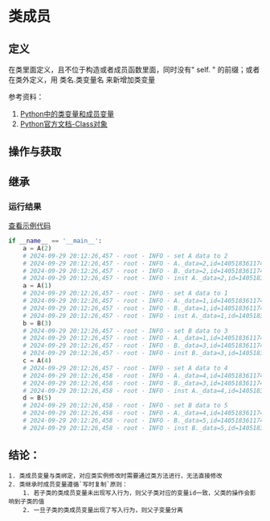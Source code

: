 # 类成员

## 定义
在类里面定义，且不位于构造或者成员函数里面，同时没有" self. " 的前缀；或者在类外定义，用 类名.类变量名 来新增加类变量

参考资料：  
1. [Python中的类变量和成员变量](https://www.cnblogs.com/jack-nie-23/p/16381024.html)
2. [Python官方文档-Class对象](https://docs.python.org/zh-cn/3/tutorial/classes.html#class-objects)

## 操作与获取

## 继承

### 运行结果

[查看示例代码](./class_members.py)
```python 
if __name__ == '__main__':
    a = A(2)
    # 2024-09-29 20:12:26,457 - root - INFO - set A data to 2
    # 2024-09-29 20:12:26,457 - root - INFO - A._data=2,id=140518361174720
    # 2024-09-29 20:12:26,457 - root - INFO - B._data=2,id=140518361174720
    # 2024-09-29 20:12:26,457 - root - INFO - inst A._data=2,id=140518361174720
    a = A(1)
    # 2024-09-29 20:12:26,457 - root - INFO - set A data to 1
    # 2024-09-29 20:12:26,457 - root - INFO - A._data=1,id=140518361174744
    # 2024-09-29 20:12:26,457 - root - INFO - B._data=1,id=140518361174744
    # 2024-09-29 20:12:26,457 - root - INFO - inst A._data=1,id=140518361174744
    b = B(3)
    # 2024-09-29 20:12:26,457 - root - INFO - set B data to 3
    # 2024-09-29 20:12:26,457 - root - INFO - A._data=1,id=140518361174744
    # 2024-09-29 20:12:26,457 - root - INFO - B._data=3,id=140518361174696
    # 2024-09-29 20:12:26,457 - root - INFO - inst B._data=3,id=140518361174696
    c = A(4)
    # 2024-09-29 20:12:26,457 - root - INFO - set A data to 4
    # 2024-09-29 20:12:26,458 - root - INFO - A._data=4,id=140518361174672
    # 2024-09-29 20:12:26,458 - root - INFO - B._data=3,id=140518361174696
    # 2024-09-29 20:12:26,458 - root - INFO - inst A._data=4,id=140518361174672
    d = B(5)
    # 2024-09-29 20:12:26,458 - root - INFO - set B data to 5
    # 2024-09-29 20:12:26,458 - root - INFO - A._data=4,id=140518361174672
    # 2024-09-29 20:12:26,458 - root - INFO - B._data=5,id=140518361174648
    # 2024-09-29 20:12:26,458 - root - INFO - inst B._data=5,id=140518361174648
```


## 结论：
    1. 类成员变量与类绑定，对应类实例修改时需要通过类方法进行，无法直接修改
    2. 类继承时成员变量遵循`写时复制`原则：
        1. 若子类的类成员变量未出现写入行为，则父子类对应的变量id一致，父类的操作会影响到子类的值
        2. 一旦子类的类成员变量出现了写入行为，则父子变量分离